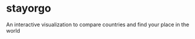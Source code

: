 stayorgo
========

An interactive visualization to compare countries and find your place in the world
